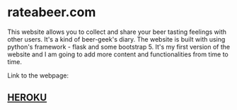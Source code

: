 # rateabeer.com

<p>This website allows you to collect and share your beer tasting feelings with other users. It's a kind of beer-geek's diary. The website is built with using python's framework - flask and some bootstrap 5. It's my first version of the website and I am going to add more content and functionalities from time to time.</p>

<p>Link to the webpage:</p>
<h2><a href='https://rateabeer.herokuapp.com/home'>HEROKU</a></h2>

